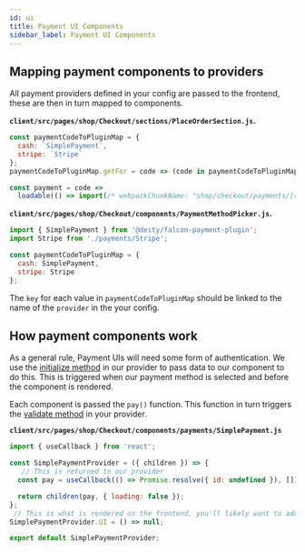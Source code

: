 ```yaml
---
id: ui
title: Payment UI Components
sidebar_label: Payment UI Components
---
```


## Mapping payment components to providers

All payment providers defined in your config are passed to the frontend, these are then in turn mapped to components.

**`client/src/pages/shop/Checkout/sections/PlaceOrderSection.js`.**
```js
const paymentCodeToPluginMap = {
  cash: `SimplePayment`,
  stripe: `Stripe`
};
paymentCodeToPluginMap.getFor = code => (code in paymentCodeToPluginMap ? paymentCodeToPluginMap[code] : undefined);

const payment = code =>
  loadable(() => import(/* webpackChunkName: "shop/checkout/payments/[request]" */ `../components/payments/${code}`));
```

**`client/src/pages/shop/Checkout/components/PaymentMethodPicker.js`.**
```js
import { SimplePayment } from '@deity/falcon-payment-plugin';
import Stripe from './payments/Stripe';

const paymentCodeToPluginMap = {
  cash: SimplePayment,
  stripe: Stripe
};
```

The `key` for each value in `paymentCodeToPluginMap` should be linked to the name of the `provider` in the your config.


## How payment components work

As a general rule, Payment UIs will need some form of authentication. We use the [initialize method](provider#initializepayload) in our provider to pass data to our component to do this. This is triggered when our payment method is selected and before the component is rendered.

Each component is passed the `pay()` function. This function in turn triggers the [validate method](provider#validatepayload) in your provider.


**`client/src/pages/shop/Checkout/components/payments/SimplePayment.js`**
```js
import { useCallback } from 'react';

const SimplePaymentProvider = ({ children }) => {
   // This is returned to our provider
  const pay = useCallback(() => Promise.resolve({ id: undefined }), []);

  return children(pay, { loading: false });
};
 // This is what is rendered on the frontend, you'll likely want to add a form here
SimplePaymentProvider.UI = () => null;

export default SimplePaymentProvider;
```
